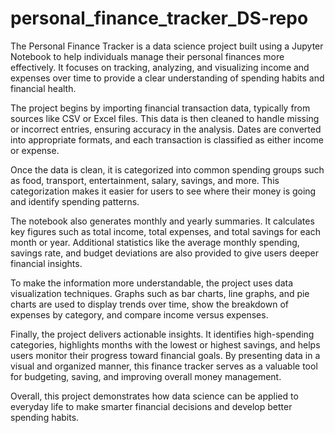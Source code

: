 # personal_finance_tracker_DS-repo

The Personal Finance Tracker is a data science project built using a Jupyter Notebook to help individuals manage their personal finances more effectively. It focuses on tracking, analyzing, and visualizing income and expenses over time to provide a clear understanding of spending habits and financial health.

The project begins by importing financial transaction data, typically from sources like CSV or Excel files. This data is then cleaned to handle missing or incorrect entries, ensuring accuracy in the analysis. Dates are converted into appropriate formats, and each transaction is classified as either income or expense.

Once the data is clean, it is categorized into common spending groups such as food, transport, entertainment, salary, savings, and more. This categorization makes it easier for users to see where their money is going and identify spending patterns.

The notebook also generates monthly and yearly summaries. It calculates key figures such as total income, total expenses, and total savings for each month or year. Additional statistics like the average monthly spending, savings rate, and budget deviations are also provided to give users deeper financial insights.

To make the information more understandable, the project uses data visualization techniques. Graphs such as bar charts, line graphs, and pie charts are used to display trends over time, show the breakdown of expenses by category, and compare income versus expenses.

Finally, the project delivers actionable insights. It identifies high-spending categories, highlights months with the lowest or highest savings, and helps users monitor their progress toward financial goals. By presenting data in a visual and organized manner, this finance tracker serves as a valuable tool for budgeting, saving, and improving overall money management.

Overall, this project demonstrates how data science can be applied to everyday life to make smarter financial decisions and develop better spending habits.
